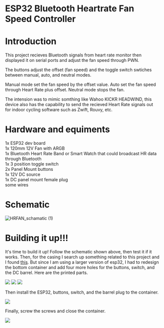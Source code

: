 # ESP32 Bluetooth Heartrate Fan Speed Controller
# Introduction
This project recieves Bluetooth signals from heart rate monitor then displayed it on serial ports and adjust the fan speed through PWN. 

The buttons adjust the offset (fan speed) and the toggle switch swtiches between manual, auto, and neutral modes.

Manual mode set the fan speed by the offset value.
Auto set the fan speed through Heart Rate plus offset. 
Neutral mode stops the fan. 

The intension was to mimic somthing like Wahoo KICKR HEADWIND, this device also has the capability to send the recieved Heart Rate signals out for indoor cycling software such as Zwift, Rouvy, etc.

# Hardware and equiments
1x ESP32 dev board  
1x 120mm 12V Fan with ARGB  
1x Bluetooth Heart Rate Band or Smart Watch that could broadcast HR data through Bluetooth  
1x 3 position toggle switch  
2x Panel Mount buttons  
1x 12V DC source  
1x DC panel mount female plug  
some wires  

# Schematic
![HRFAN_schamatic (1)](https://github.com/Bryan1203/HeartRateESP32/assets/12186042/f4938646-2c22-44fb-8327-9fb46cf81d0e)

# Building it up!!!
It's time to build it up! Follow the schematic shown above, then test it if it works. Then, for the casing I search up something related to this project and I found [this](https://www.instructables.com/Neo-Desktop-Fan/?fbclid=IwAR02mM12bzN0vI-XH6ynZ7b5XTv7ZkDJrPBm9M5zgRpZU5WP5N7Cm5cuvWM). But since I am using a larger version of esp32, I had to redesign the bottom container and add four more holes for the buttons, switch, and the DC barrel. Here are the printed parts.

<img src="https://github.com/Bryan1203/HeartRateESP32/assets/12186042/26e9dead-a86d-44f6-8ae9-a059a2fb35b0">

<img src="https://github.com/Bryan1203/HeartRateESP32/assets/12186042/bbc56e2e-46ee-4520-aa68-a9be02265d58">

<img src="https://github.com/Bryan1203/HeartRateESP32/assets/12186042/9935da17-5fe4-4181-bd22-1174d5838864">

Then install the ESP32, buttons, switch, and the barrel plug to the container. 

<img src="https://github.com/Bryan1203/HeartRateESP32/assets/12186042/d4cac89a-4931-4bf3-8f6e-e45c951d0df7">

Finally, screw the screws and close the container. 

<img src="https://github.com/Bryan1203/HeartRateESP32/assets/12186042/3757f798-38b6-43c4-a1dc-723aa2297d30">


